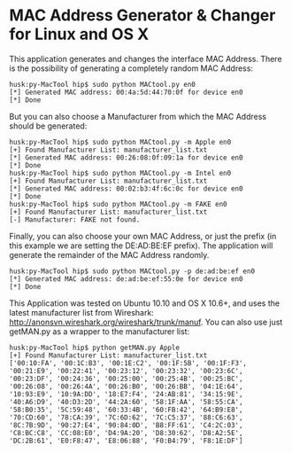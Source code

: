 # MAC Address Generator & Changer for Linux and OS X

This application generates and changes the interface MAC Address. There is the possibility of generating a completely random MAC Address:
	
	husk:py-MacTool hip$ sudo python MACtool.py en0
	[*] Generated MAC address: 00:4a:5d:44:70:0f for device en0
	[*] Done
	
But you can also choose a Manufacturer from which the MAC Address should be generated:

	husk:py-MacTool hip$ sudo python MACtool.py -m Apple en0
	[+] Found Manufacturer List: manufacturer_list.txt
	[*] Generated MAC address: 00:26:08:0f:09:1a for device en0
	[*] Done
	husk:py-MacTool hip$ sudo python MACtool.py -m Intel en0
	[+] Found Manufacturer List: manufacturer_list.txt
	[*] Generated MAC address: 00:02:b3:4f:6c:0c for device en0
	[*] Done
	husk:py-MacTool hip$ sudo python MACtool.py -m FAKE en0
	[+] Found Manufacturer List: manufacturer_list.txt
	[-] Manufacturer: FAKE not found.
	
Finally, you can also choose your own MAC Address, or just the prefix (in this example we are setting the DE:AD:BE:EF prefix). The application will generate the remainder of the MAC Address randomly.
	
	husk:py-MacTool hip$ sudo python MACtool.py -p de:ad:be:ef en0
	[*] Generated MAC address: de:ad:be:ef:55:0e for device en0
	[*] Done

This Application was tested on Ubuntu 10.10 and OS X 10.6+, and uses the latest manufacturer list from Wireshark: http://anonsvn.wireshark.org/wireshark/trunk/manuf. You can also use just getMAN.py as a wrapper to the manufacturer list:

	husk:py-MacTool hip$ python getMAN.py Apple
	[+] Found Manufacturer List: manufacturer_list.txt
	['00:10:FA', '00:1C:B3', '00:1E:C2', '00:1F:5B', '00:1F:F3', '00:21:E9', '00:22:41', '00:23:12', '00:23:32', '00:23:6C', '00:23:DF', '00:24:36', '00:25:00', '00:25:4B', '00:25:BC', '00:26:08', '00:26:4A', '00:26:B0', '00:26:BB', '04:1E:64', '10:93:E9', '10:9A:DD', '18:E7:F4', '24:AB:81', '34:15:9E', '40:A6:D9', '40:D3:2D', '44:2A:60', '58:1F:AA', '58:55:CA', '58:B0:35', '5C:59:48', '60:33:4B', '60:FB:42', '64:B9:E8', '70:CD:60', '78:CA:39', '7C:6D:62', '7C:C5:37', '88:C6:63', '8C:7B:9D', '90:27:E4', '90:84:0D', 'B8:FF:61', 'C4:2C:03', 'C8:BC:C8', 'CC:08:E0', 'D4:9A:20', 'D8:30:62', 'D8:A2:5E', 'DC:2B:61', 'E0:F8:47', 'E8:06:88', 'F0:B4:79', 'F8:1E:DF']
	
	